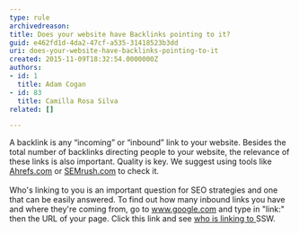 ```yaml
---
type: rule
archivedreason: 
title: Does your website have Backlinks pointing to it?
guid: e462fd1d-4da2-47cf-a535-31418523b3dd
uri: does-your-website-have-backlinks-pointing-to-it
created: 2015-11-09T18:32:54.0000000Z
authors:
- id: 1
  title: Adam Cogan
- id: 83
  title: Camilla Rosa Silva
related: []

---
```



<div>A backlink is any “incoming” or “inbound” link to your website. Besides the total number of backlinks directing people to your website, the relevance of these links is also important. Quality is key. We suggest using tools like <a href="https&#58;//ahrefs.com/">Ahrefs.com</a> or <a href="https&#58;//www.semrush.com/">SEMrush.com</a> to check it.<br></div><div><br></div><div>Who's linking to you is an important question for SEO strategies and one that can be easily answered. To find out how many inbound links you have and where they're coming from, go to <a href="https&#58;//www.google.com/">www.google.com​</a> and type in &quot;link&#58;&quot; then the URL of your page. Click this link and&#160;see <a href="https&#58;//www.google.com/?gfe_rd=cr&amp;ei=rps7VumlEIGC8QfOwKeICA&amp;gws_rd=cr&amp;fg=1#safe=off&amp;q=link&#58;http&#58;//www.ssw.com.au" target="_blank">who is linking to&#160;</a>SSW.<br></div>
<br><excerpt class='endintro'></excerpt><br>



